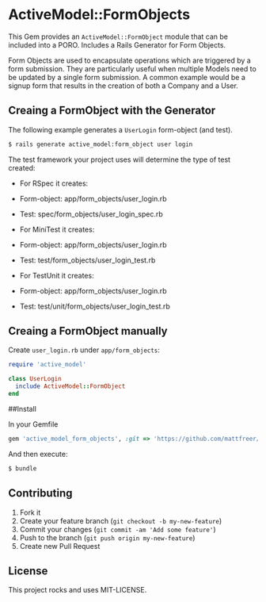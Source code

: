 # ActiveModel::FormObjects

This Gem provides an `ActiveModel::FormObject` module that can be included into a PORO. Includes a Rails Generator for Form Objects.

Form Objects are used to encapsulate operations which are triggered by a form submission. They are particularly useful when multiple Models need to be updated by a single form submission. A common example would be a signup form that results in the creation of both a Company and a User.

## Creaing a FormObject with the Generator
The following example generates a `UserLogin` form-object (and test).
```bash
$ rails generate active_model:form_object user login
```
The test framework your project uses will determine the type of test created:
* For RSpec it creates:
 * Form-object:  app/form_objects/user_login.rb
 * Test:         spec/form_objects/user_login_spec.rb

* For MiniTest it creates:
 * Form-object:  app/form_objects/user_login.rb
 * Test:         test/form_objects/user_login_test.rb

* For TestUnit it creates:
 * Form-object:  app/form_objects/user_login.rb
 * Test:         test/unit/form_objects/user_login_test.rb

## Creaing a FormObject manually
Create `user_login.rb` under `app/form_objects`:

```ruby
require 'active_model'

class UserLogin
  include ActiveModel::FormObject
end
```

##Install

In your Gemfile
```ruby
gem 'active_model_form_objects', :git => 'https://github.com/mattfreer/active_model_form_objects'
```

And then execute:
````bash
$ bundle
````
## Contributing

1. Fork it
2. Create your feature branch (`git checkout -b my-new-feature`)
3. Commit your changes (`git commit -am 'Add some feature'`)
4. Push to the branch (`git push origin my-new-feature`)
5. Create new Pull Request

## License
This project rocks and uses MIT-LICENSE.
